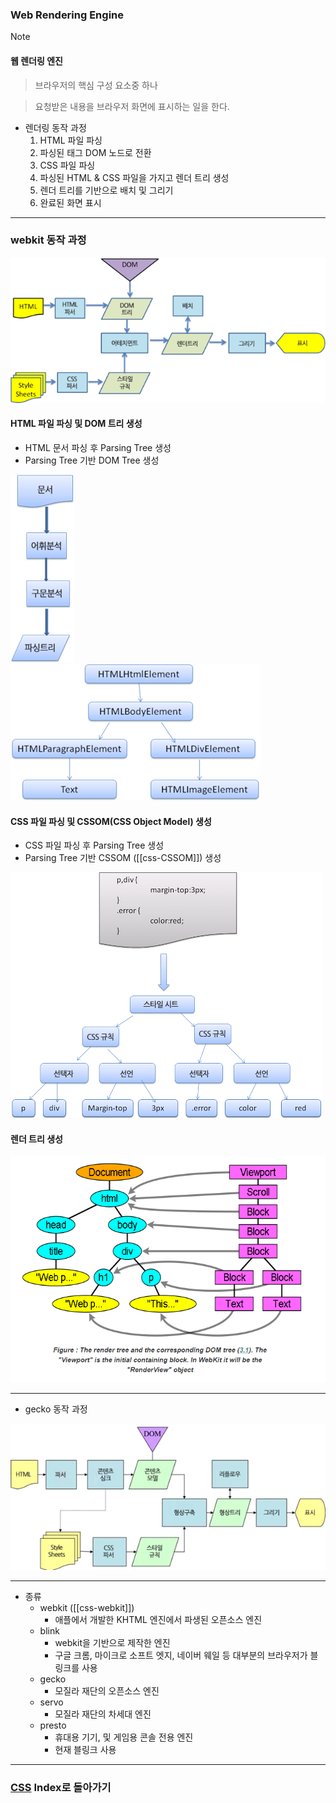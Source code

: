 ### Web Rendering Engine
>[!note]
>#### 웹 렌더링 엔진
>
>>브라우저의 핵심 구성 요소중 하나
>
>>요청받은 내용을 브라우저 화면에 표시하는 일을 한다.

- 렌더링 동작 과정
	1. HTML 파일 파싱
	2. 파싱된 태그 DOM 노드로 전환
	3. CSS 파일 파싱
	4. 파싱된 HTML & CSS 파일을 가지고 렌더 트리 생성
	5. 렌더 트리를 기반으로 배치 및 그리기
	6. 완료된 화면 표시
---
### webkit 동작 과정
![](../../../../Stuff/Image/Resources/CSS/Pasted%20image%2020230930174238.png)
#### HTML 파일 파싱 및 DOM 트리 생성
- HTML 문서 파싱 후 Parsing Tree 생성
- Parsing Tree 기반 DOM Tree 생성

![](../../../../Stuff/Image/Resources/CSS/Pasted%20image%2020230930182111.png)
![](../../../../Stuff/Image/Resources/CSS/Pasted%20image%2020230930181850.png)
#### CSS 파일 파싱 및 CSSOM(CSS Object Model) 생성
- CSS 파일 파싱 후 Parsing Tree 생성
- Parsing Tree 기반 CSSOM ([[css-CSSOM]]) 생성

![](../../../../Stuff/Image/Resources/CSS/Pasted%20image%2020230930181931.png)
#### 렌더 트리 생성
![](../../../../Stuff/Image/Resources/CSS/Pasted%20image%2020230930181945.png)

---
- gecko 동작 과정

![](../../../../Stuff/Image/Resources/CSS/Pasted%20image%2020230930175533.png)

---
- 종류
	- webkit ([[css-webkit]])
		- 애플에서 개발한 KHTML 엔진에서 파생된 오픈소스 엔진
	- blink
		- webkit을 기반으로 제작한 엔진
		- 구글 크롬, 마이크로 소프트 엣지, 네이버 웨일 등 대부분의 브라우저가 블링크를 사용
	- gecko
		- 모질라 재단의 오픈소스 엔진
	- servo
		- 모질라 재단의 차세대 엔진
	- presto
		- 휴대용 기기, 및 게임용 콘솔 전용 엔진
		- 현재 블링크 사용
---
### [CSS](../../../Dev-Index/CSS.md) Index로 돌아가기